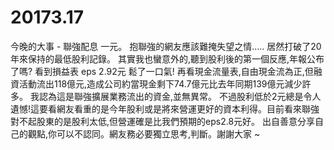 # 20173.17


今晚的大事 - 聯強配息 一元。
抱聯強的網友應該難掩失望之情.....
居然打破了20年來保持的最低股利記錄。
其實我也蠻意外的,聽到股利後的第一個反應,年報公布了嗎?
看到損益表 eps 2.92元 鬆了一口氣!
再看現金流量表,自由現金流為正,但融資活動流出118億元,造成公司約當現金剩下74.7億元比去年同期139億元減少許多。
我認為這是聯強擴展業務流出的資金,並無異常。
不過股利低於2元總是令人遺憾!這要看網友看重的是今年股利或是將來營運更好的資本利得。目前看來聯強對不起股東的是股利太低,但營運確是比我們預期的eps2.8元好。
出自善意分享自己的觀點,你可以不認同。網友務必要獨立思考,判斷。謝謝大家 ~

